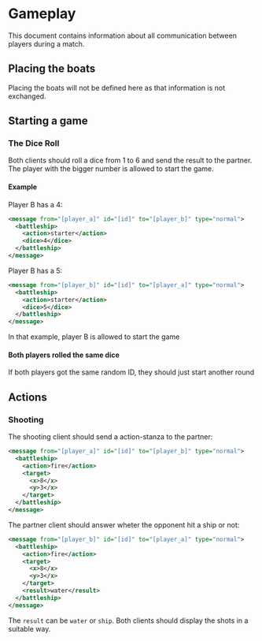 # Gameplay

This document contains information about all communication between players during a match.

## Placing the boats

Placing the boats will not be defined here as that information is not exchanged.

## Starting a game

### The Dice Roll

Both clients should roll a dice from 1 to 6 and send the result to the partner. The player with the bigger number is allowed to start the game.

#### Example

Player B has a 4:

```xml
<message from="[player_a]" id="[id]" to="[player_b]" type="normal">
  <battleship>
    <action>starter</action>
    <dice>4</dice>
  </battleship>
</message>
```

Player B has a 5:

```xml
<message from="[player_b]" id="[id]" to="[player_a]" type="normal">
  <battleship>
    <action>starter</action>
    <dice>5</dice>
  </battleship>
</message>
```

In that example, player B is allowed to start the game

#### Both players rolled the same dice

If both players got the same random ID, they should just start another round

## Actions

### Shooting

The shooting client should send a action-stanza to the partner:

```xml
<message from="[player_a]" id="[id]" to="[player_b]" type="normal">
  <battleship>
    <action>fire</action>
    <target>
      <x>8</x>
      <y>3</x>
    </target>
  </battleship>
</message>
```

The partner client should answer wheter the opponent hit a ship or not:

```xml
<message from="[player_b]" id="[id]" to="[player_a]" type="normal">
  <battleship>
    <action>fire</action>
    <target>
      <x>8</x>
      <y>3</x>
    </target>
    <result>water</result>
  </battleship>
</message>
```

The ```result``` can be ```water``` or ```ship```. Both clients should display the shots in a suitable way.
